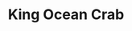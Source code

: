 ---
layout: place
title: "King Ocean Crab"
permalink: /michigan/lansing/king-ocean-crab.html
stateAbbr: MI
stateName: Michigan
cityName: Lansing
seo:
  name: "King Ocean Crab"
  type: Restaurant
  links: https://www.kingoceancrablansing.com/
description: "Roomy, contemporary option for varied seafood meals, from boils & fried baskets to po’ boys & sushi. Looking for sushi in Lansing, Michigan? Check out King O..."
place_id: ChIJcxUroQXBIogRisX1wru3nXk
photos:
  - name: >-
      places/ChIJcxUroQXBIogRisX1wru3nXk/photos/AeeoHcJhB4WAHX8IYTrzVyRNuAFZXOaqhYyhKTG2VXc0OweDP_43EdBF_iHeF5EEvuOM8BxNGcTlYYykTZ_t_tV5UjIAbYA-_R8cSjOn-g7PyowUsTS8CCn0etwxA2a2ch7hBxwheftiCLbyJm7esP19vMNSdnHvWdHRsgu7plY6MfXrBvtIE-4FZLGJOvuXgpkcb90oMzfW_zW7nAgrVDGuLKVf4Tt4cQhcLf0yoP_ORyemg6vELRF09i-RTdKUOvDUae_Vn9PJSGe2PegwkBszZ7vJDsbwRUG52oEGEWwQBJtbh50Bz1uuhBLNBP0nii2yxRLNeeLcOg61x4h_wB5L2MRYFZmd-yzVdh95pIGJen8_j2PMvGJXiESLQK5zd6M6PnR9fM3pDezZ_0v13-rI6sV3tS0tuBECWQcFIBTAKGJE9g
    widthPx: 4000
    heightPx: 3000
    authorAttributions:
      - displayName: Marshall Newhall
        uri: https://maps.google.com/maps/contrib/111740483358468837645
        photoUri: >-
          https://lh3.googleusercontent.com/a-/ALV-UjXx4gOVzxyNj2RfnASuBESHLTLORbyC45I-Q6mtyFzJdJt5rjCtdA=s100-p-k-no-mo
    flagContentUri: >-
      https://www.google.com/local/imagery/report/?cb_client=maps_api_places.places_api&image_key=!1e10!2sCIHM0ogKEICAgIDH3onTEg&hl=en-US
    googleMapsUri: >-
      https://www.google.com/maps/place//data=!3m4!1e2!3m2!1sCIHM0ogKEICAgIDH3onTEg!2e10!4m2!3m1!1s0x8822c105a12b1573:0x799db7bbc2f5c58a
  - name: >-
      places/ChIJcxUroQXBIogRisX1wru3nXk/photos/AeeoHcLfC1l5ZhXb-qT1blY-_wgrjOWe5aJCY4NkjIhDTHqXPOVDYOOTet5zN03pYd6-VzFpR61QghUsUPU5fAL9h1EhkN4hN8acXSGXPIlayhtyGf-yk5ImS4KihSN3w5IcGjGK7Y_6K19RVKjXZqVddc_n4iKs_bttkwhni7NH5W_TnUeZ3LJnd1cHu4LEklTp9DxHyHU-KrlvJ03Yn5eFrAPPdMpmT_ZaTjL-HMmTKf1wkZJn2fin_Shib1XjfXA7d5eYj__6JW3cwkQzoLzJlZ2LNAri1koedjfIga-TE9a5gw
    widthPx: 1067
    heightPx: 600
    authorAttributions:
      - displayName: King Ocean Crab
        uri: https://maps.google.com/maps/contrib/100298177359005567670
        photoUri: >-
          https://lh3.googleusercontent.com/a-/ALV-UjWJYmyPTjgblcOwMKD70wzlGyNO_MBrSO_9Cy_OSQQBD017sJI=s100-p-k-no-mo
    flagContentUri: >-
      https://www.google.com/local/imagery/report/?cb_client=maps_api_places.places_api&image_key=!1e10!2sAF1QipNG2VJNMvYa-34nbXXDhwQUh6VOwfk-C7DcChWl&hl=en-US
    googleMapsUri: >-
      https://www.google.com/maps/place//data=!3m4!1e2!3m2!1sAF1QipNG2VJNMvYa-34nbXXDhwQUh6VOwfk-C7DcChWl!2e10!4m2!3m1!1s0x8822c105a12b1573:0x799db7bbc2f5c58a
  - name: >-
      places/ChIJcxUroQXBIogRisX1wru3nXk/photos/AeeoHcIvP5WrrdJYGCpTz5q4q-WcqCOIEPPLebNCxeUIleTqdw6qh6egUP-mPELaqEJBKI38DvHtUmrGbMmWW_5iJglgyS-R-_pgTK_PNRmkNk7QOkQf1LPu40Udz_u5r9l-hBKlY1fL5Tzh6bKOrWmFECNPk8axIFJ3IeqZnvw4Sns5RkIpB0Pa1Lb_NIA7WOMLqAW5WYUEAiX84z0kRp0xu-4ynBeW9EUa-acQugS54GDh1HaRdfV5yEC4XDaMk3cpsSq1N4wE3OGtypjTTNGV40qjLMdy0fWLdvoWOR4Y_WLp1M72T7BDRJjgLfEGwYfi_e1ooXB0OvCeqwR_9vLE6lcYjU4LLx0-tQnumLDQ4bspSDN9y8dbWY2BGu1BNwzdAWwX7TJcZ986aoXelGKfrsF3fkznN7hwuUs9YDpuiOpOSA
    widthPx: 4032
    heightPx: 3024
    authorAttributions:
      - displayName: Jace
        uri: https://maps.google.com/maps/contrib/109236440445224408033
        photoUri: >-
          https://lh3.googleusercontent.com/a-/ALV-UjVX84NkuNARKM9_I9gcmHw5aiJa8o_pYlBQ2qYKyj6UuUmcujeQ=s100-p-k-no-mo
    flagContentUri: >-
      https://www.google.com/local/imagery/report/?cb_client=maps_api_places.places_api&image_key=!1e10!2sCIHM0ogKEICAgIDL3sjpUQ&hl=en-US
    googleMapsUri: >-
      https://www.google.com/maps/place//data=!3m4!1e2!3m2!1sCIHM0ogKEICAgIDL3sjpUQ!2e10!4m2!3m1!1s0x8822c105a12b1573:0x799db7bbc2f5c58a
  - name: >-
      places/ChIJcxUroQXBIogRisX1wru3nXk/photos/AeeoHcKyXk9oMIbX7RCOxDpeBtm_2YgFUsxoaB5lTPZQH319mpnOTVtKzo2A1CzMYSe9rxMYXkoBnpfCGJSIeo1W_UErM024DZp7tu2QHufkh-YQuOLviG1R37Xh3lTSc3WzYL6igEttqDm2_u04elFwGkJsZgFa5LAQtJ-wUwrtYs7RlC9R5_jTkLpLYsPqM2IeRUgmdPQNqahVKE3ZnRKPh_F65uddoWMtr7IQ0jDQT5F8KX5zzvCfQjp5xkX-ZHMB6zArZRyAPyVqcZZXPs_HTmgK17FQD_jDQAwzIEpSIWMy5GlJSh-vuMy-TZelVkCdk1hoDgnjygZ3N4i7sPOs1Dl3R8GgZZoHeaE_yTXWtCe6-04tZeR6O3kBvQ5vU7PWhDn6bORPfg4s-7UF8x_8YwfeWoFYOrcvWSaykj3V1ZoAyw
    widthPx: 3000
    heightPx: 4000
    authorAttributions:
      - displayName: Miranda Crawford
        uri: https://maps.google.com/maps/contrib/110497999805890765938
        photoUri: >-
          https://lh3.googleusercontent.com/a-/ALV-UjXrAsaIi-LKjtSZyRDG6OMGyEYS9LLKlolAoLDBDtCQVaFuX1coPg=s100-p-k-no-mo
    flagContentUri: >-
      https://www.google.com/local/imagery/report/?cb_client=maps_api_places.places_api&image_key=!1e10!2sCIHM0ogKEICAgIDDh4GbHA&hl=en-US
    googleMapsUri: >-
      https://www.google.com/maps/place//data=!3m4!1e2!3m2!1sCIHM0ogKEICAgIDDh4GbHA!2e10!4m2!3m1!1s0x8822c105a12b1573:0x799db7bbc2f5c58a
  - name: >-
      places/ChIJcxUroQXBIogRisX1wru3nXk/photos/AeeoHcJ-YbONLuHySuxTKcom2sYbhrC9sTjNJsoLbLGmzbAcM5q02qD8sk2tdkkpmO2RZ2nFZXLGlfrz_jjGsRIQUwjM0ueU7-_VLFLgKid7gx8TpjVAG2ryXAJzJM_S5KdaDl3oQbzBLK9k8qm57_QLEGpzBBVh_emZebRisuVQGPxY5KhwpOpOzQuVGceL9VBElKGsfUpBo9zpKWqWwek8LLBxBkGk2pzLPtulH4pFT1k47pNVbBQbUb7PTXdXaVZhP3refKluU0JIGPknX0rJTQqkczKfApiER55kA-tqOhjbZA
    widthPx: 800
    heightPx: 600
    authorAttributions:
      - displayName: King Ocean Crab
        uri: https://maps.google.com/maps/contrib/100298177359005567670
        photoUri: >-
          https://lh3.googleusercontent.com/a-/ALV-UjWJYmyPTjgblcOwMKD70wzlGyNO_MBrSO_9Cy_OSQQBD017sJI=s100-p-k-no-mo
    flagContentUri: >-
      https://www.google.com/local/imagery/report/?cb_client=maps_api_places.places_api&image_key=!1e10!2sAF1QipPLJN9aRkrWehyT7Fx_f_cfpBANGEuYFZQi1agl&hl=en-US
    googleMapsUri: >-
      https://www.google.com/maps/place//data=!3m4!1e2!3m2!1sAF1QipPLJN9aRkrWehyT7Fx_f_cfpBANGEuYFZQi1agl!2e10!4m2!3m1!1s0x8822c105a12b1573:0x799db7bbc2f5c58a
  - name: >-
      places/ChIJcxUroQXBIogRisX1wru3nXk/photos/AeeoHcLs70RNmPrmk8xkdpg3ejUmcxO3nTT8kQRW6sm-zoRfy7RFQz-ixbXWebL3q7OuiWd8zJ7RUZUqQliM-6qU61VscVd0urOiNkD_tsLM36DTGobO1iuRqbJuW581Uk5nWWDI_XBelBPbu7UC6A_PGxtQ6EFgURnFKQu3fVhSxIhi8LFDrwp6tPhnMbrD1Beh91MEaKLm8Cb3kjhufSL_WeHrcju_qlv4liDSszf9enfhRTkgSI_BafnWbCHCxRqsq2W1k5bnbzsVxs3DdaZR1pvkEk17-pSxbYYnvG8NlLOyG2YM3p9IWAffjd9mRjThgxhwewIYz-ov9Swy4AF9Y9ppua02_2NAYktSmOrQWC68fYxeVDYeCz-PRCp8EX4NCO6u4yWnhdjUDbB942RSIC7Euju_hrOaq_N6SkNmKzpffA
    widthPx: 4000
    heightPx: 3000
    authorAttributions:
      - displayName: X. RAO
        uri: https://maps.google.com/maps/contrib/115453681452389390455
        photoUri: >-
          https://lh3.googleusercontent.com/a-/ALV-UjXLw8Ydv7YDapdIMrENNhIlOJeIuTwYzHFRqkUt66aIMFvdtKHP=s100-p-k-no-mo
    flagContentUri: >-
      https://www.google.com/local/imagery/report/?cb_client=maps_api_places.places_api&image_key=!1e10!2sCIHM0ogKEICAgICHjMWYLg&hl=en-US
    googleMapsUri: >-
      https://www.google.com/maps/place//data=!3m4!1e2!3m2!1sCIHM0ogKEICAgICHjMWYLg!2e10!4m2!3m1!1s0x8822c105a12b1573:0x799db7bbc2f5c58a
  - name: >-
      places/ChIJcxUroQXBIogRisX1wru3nXk/photos/AeeoHcIDtHX_QlRxnc6uhIIcD8D8AT4k51GC1N0G8BdWphx_KxUVD5zlwdD1U-dmAkSLYClt7bNyyARyGYKKQnI-LhYKTOrW3F4Pmbd5YoMtZEoo8ulA1SBvyyheZUE9yjpVU94_Eq1mGCt8-3bl4eAgs9aKV085X3xVAXgyfjaq6_Ss_AhuF-F8Xz_9a9kL2H7DaBjcZRgQfbYOoXXDHktIpKVHRdPjjFR68LwcAOyr4FUQf2AAVmpSuythdTJuPxZs9OCbe13cU00eYehQtRS_p1RfUosr7W95ofuzbmWCYfIzRgG_uAQekqSLxMevm7XIsKhhUL6I_hZ7-4NOWysXozAShTfjuV5AN7sQJdHbmcmKT8JUQD02ZvLdSGgl1tyKBoeALcJnqfdxQo0IPRhlD5uCtbLIKjFMHftkqI7wp8fMJw-2
    widthPx: 3024
    heightPx: 4032
    authorAttributions:
      - displayName: J Hawkins
        uri: https://maps.google.com/maps/contrib/104640771514418135385
        photoUri: >-
          https://lh3.googleusercontent.com/a-/ALV-UjV39bv86sLgg_M2dAx_OIWJZXyFV3uYVa3gjzJcHHZ4aKJp3Wvi=s100-p-k-no-mo
    flagContentUri: >-
      https://www.google.com/local/imagery/report/?cb_client=maps_api_places.places_api&image_key=!1e10!2sCIHM0ogKEICAgIDrip2hywE&hl=en-US
    googleMapsUri: >-
      https://www.google.com/maps/place//data=!3m4!1e2!3m2!1sCIHM0ogKEICAgIDrip2hywE!2e10!4m2!3m1!1s0x8822c105a12b1573:0x799db7bbc2f5c58a
  - name: >-
      places/ChIJcxUroQXBIogRisX1wru3nXk/photos/AeeoHcL6uyl691N3rAZk2BYs3iigndYW21BLHbI-91iWEPwpOAv0JP9KlvxIXwHbgBXlXXgcS4XLlSlWTVMeIDwccT0vhaVwVk8iQv_V16W_Q1U02nHn2lCQh09m6nQC-8GdQkZxxsoUCtbx7cHOFIhrxNGnYVclBLrhDH9mxmTSrLlfluyHIqIApIrnkFHZ5lb1lg6iwAMD4chPLwIUtf5UsEjRYQ2TXZzOv5No0D_hCE02o9HHzqgWcc7Wah8355YX2wn0zt1tQsK2UVZAjO8qj1VdwjpLO84K95zAPF3TuFBKrbH2hxed15BHZmc-s4CeMqtRJfoPYTRaQeDd5TC6OxEF5stsi2lONd1l_T19Bl4qHQAk6d1STC1vQ7c7NIvEOyhnwBMkiA3j3AJ6IzLoj0DVFgJXWcheGtQpUhFeCZbowPJQ
    widthPx: 3024
    heightPx: 4032
    authorAttributions:
      - displayName: 黄硕
        uri: https://maps.google.com/maps/contrib/100946384121408229689
        photoUri: >-
          https://lh3.googleusercontent.com/a-/ALV-UjUVcW9oDyFz305EHSNoyhJPlfs047TiwShZ57ImMeJfz9e02EQ=s100-p-k-no-mo
    flagContentUri: >-
      https://www.google.com/local/imagery/report/?cb_client=maps_api_places.places_api&image_key=!1e10!2sCIHM0ogKEICAgICek-_DmAE&hl=en-US
    googleMapsUri: >-
      https://www.google.com/maps/place//data=!3m4!1e2!3m2!1sCIHM0ogKEICAgICek-_DmAE!2e10!4m2!3m1!1s0x8822c105a12b1573:0x799db7bbc2f5c58a
  - name: >-
      places/ChIJcxUroQXBIogRisX1wru3nXk/photos/AeeoHcLz-8Ds_Tlw9zet9rWVD6QThCX5HF2AkpkJ7EgIql6APzFpINl2w0WoQi8I9cxt8yZSdJJ_kUvaiM8_H9ZnCXEtksR3Y-ThgdyMYREtXPj5-8pVlQV1ZRkiduTJJW_0OetJz2SMwVjeDgqGE_yLKCt5RoN-M0KIllDumf7MTA8zU0lhEwiqXGkV9PXSa-KISjKu4rQXNCXHDyaXmrlg6At9RqpLPZcDV41Cw6R8DQfcQy5YfPdEVnhad3FM0WMOb-Cu4us5roupeMqImXGA9fil1V7Cb1WFtXLiJiVUk6vhrmmyx0sVD8R4X85jed-HpEwtIzbRLsJYAb0lg-yPlLbiBhK5wrBQPQ_qz8RbJPdK64vOZfOFGthEOQdFymnyybx11e2vDtEn1JUie1UNajreOxkK912hH816IKTT3h6naA
    widthPx: 4000
    heightPx: 3000
    authorAttributions:
      - displayName: Marshall Newhall
        uri: https://maps.google.com/maps/contrib/111740483358468837645
        photoUri: >-
          https://lh3.googleusercontent.com/a-/ALV-UjXx4gOVzxyNj2RfnASuBESHLTLORbyC45I-Q6mtyFzJdJt5rjCtdA=s100-p-k-no-mo
    flagContentUri: >-
      https://www.google.com/local/imagery/report/?cb_client=maps_api_places.places_api&image_key=!1e10!2sCIHM0ogKEICAgIDH3onTIg&hl=en-US
    googleMapsUri: >-
      https://www.google.com/maps/place//data=!3m4!1e2!3m2!1sCIHM0ogKEICAgIDH3onTIg!2e10!4m2!3m1!1s0x8822c105a12b1573:0x799db7bbc2f5c58a
  - name: >-
      places/ChIJcxUroQXBIogRisX1wru3nXk/photos/AeeoHcKb8ZoRcY7ZG6EQ7J206aE7Sl-NQCzkQuzNOiQzJRQ_pgDalA7El0OcTTsjWdrgcmuwZ4BilYvYi16Kzaz77MjpkWiDg56P63muXeoZajquMiGLRXkZUitoDdE-qK8v1h3Hc8C_MxN5Dctm1S9TvPHRXRxsVtBsRYLF_FZh4QfwszUc90aTaKT_SY0XIa8z0jDflSWLB0LhQiUDKIKcJRxJpZz6Yq7V-7L9dEUOkXXFF6LRzypjHpxktICVuMZWlCcxcXWl8W3p0_Z5sEcWU7TpEl8rzYOOYYP2FySZ3eTjHbQgFDerLD9dlNOeVr8icqm_ptKoXsQqXF1qu6hayQ8dr569SviklnCvUSNrbKxnGv43RYENEw4sSMRd3qPcHG3wSro7wQWFqpnJ2mk83KpwXfHvHMAGMa5g11Q1vt_BCA
    widthPx: 3000
    heightPx: 4000
    authorAttributions:
      - displayName: Amber Lattimore
        uri: https://maps.google.com/maps/contrib/117927451109909868954
        photoUri: >-
          https://lh3.googleusercontent.com/a-/ALV-UjVuoAjqoHk6K7OAxioINmxdsXmCSXqiui29jAAwk8-bIk0EyLCiYA=s100-p-k-no-mo
    flagContentUri: >-
      https://www.google.com/local/imagery/report/?cb_client=maps_api_places.places_api&image_key=!1e10!2sCIHM0ogKEICAgIDJ89bkSA&hl=en-US
    googleMapsUri: >-
      https://www.google.com/maps/place//data=!3m4!1e2!3m2!1sCIHM0ogKEICAgIDJ89bkSA!2e10!4m2!3m1!1s0x8822c105a12b1573:0x799db7bbc2f5c58a
address: 727 E Miller Rd, Lansing, MI 48911, USA
street: 727 E Miller Rd
city: Lansing
state: MI
zip: '48911'
country: USA
neighborhood: null
latitude: '42.669607'
longitude: '-84.542017'
accessibility_options:
  wheelchairAccessibleParking: true
  wheelchairAccessibleEntrance: true
  wheelchairAccessibleRestroom: true
  wheelchairAccessibleSeating: true
business_status: OPERATIONAL
name: King Ocean Crab
google_maps_links:
  directionsUri: >-
    https://www.google.com/maps/dir//''/data=!4m7!4m6!1m1!4e2!1m2!1m1!1s0x8822c105a12b1573:0x799db7bbc2f5c58a!3e0
  placeUri: https://maps.google.com/?cid=8763362466990507402
  writeAReviewUri: >-
    https://www.google.com/maps/place//data=!4m3!3m2!1s0x8822c105a12b1573:0x799db7bbc2f5c58a!12e1
  reviewsUri: >-
    https://www.google.com/maps/place//data=!4m4!3m3!1s0x8822c105a12b1573:0x799db7bbc2f5c58a!9m1!1b1
  photosUri: >-
    https://www.google.com/maps/place//data=!4m3!3m2!1s0x8822c105a12b1573:0x799db7bbc2f5c58a!10e5
primary_type: Seafood Restaurant
opening_hours:
  regular: null
  current: null
secondary_opening_hours:
  regular:
    weekdayDescriptions: null
    type: null
  current:
    weekdayDescriptions: null
    type: null
phone: (517) 708-7879
price_level: PRICE_LEVEL_MODERATE
price_range: $30 &ndash; $50
rating: '4.6'
rating_count: 703
website: https://www.kingoceancrablansing.com/
reviews:
  - name: >-
      places/ChIJcxUroQXBIogRisX1wru3nXk/reviews/ChZDSUhNMG9nS0VJQ0FnSUNQbHFLWUJnEAE
    relativePublishTimeDescription: 4 months ago
    rating: 3
    text:
      text: >-
        My family and I were extremely disappointed.  The food quality was very
        poor. We ordered calamari for an appetizer. You could not even chew
        them. The fried pickles were good. We ordered the family seafood meal.
        The crayfish were not cleaned. The corn on the cob was rancid. The
        sausage was the poorest quality I have ever seen in a restaurant. It
        reminded us of hot dogs. The shrimp and the few crab legs were good.
        Potatoes were also tasty. I will not be back. The server was nice and
        pleasant.
      languageCode: en
    originalText:
      text: >-
        My family and I were extremely disappointed.  The food quality was very
        poor. We ordered calamari for an appetizer. You could not even chew
        them. The fried pickles were good. We ordered the family seafood meal.
        The crayfish were not cleaned. The corn on the cob was rancid. The
        sausage was the poorest quality I have ever seen in a restaurant. It
        reminded us of hot dogs. The shrimp and the few crab legs were good.
        Potatoes were also tasty. I will not be back. The server was nice and
        pleasant.
      languageCode: en
    authorAttribution:
      displayName: Linda Chaffee - Gogarn
      uri: https://www.google.com/maps/contrib/108147614758950586306/reviews
      photoUri: >-
        https://lh3.googleusercontent.com/a-/ALV-UjUST7XWSdd3xDaN11eI7JGE3NdLc5LoVZSRR468ESJ-HlPGMfaB=s128-c0x00000000-cc-rp-mo-ba5
    publishTime: '2024-11-24T01:59:38.764460Z'
    flagContentUri: >-
      https://www.google.com/local/review/rap/report?postId=ChZDSUhNMG9nS0VJQ0FnSUNQbHFLWUJnEAE&d=17924085&t=1
    googleMapsUri: >-
      https://www.google.com/maps/reviews/data=!4m6!14m5!1m4!2m3!1sChZDSUhNMG9nS0VJQ0FnSUNQbHFLWUJnEAE!2m1!1s0x8822c105a12b1573:0x799db7bbc2f5c58a
  - name: >-
      places/ChIJcxUroQXBIogRisX1wru3nXk/reviews/ChdDSUhNMG9nS0VJQ0FnSUNuZ2RPbWtnRRAB
    relativePublishTimeDescription: 6 months ago
    rating: 4
    text:
      text: >-
        I believe it was the owner or manager? Couldn't tell. But he was very
        friendly, seems like he loves kids, he gave my son a toy to play with,
        also at the end of our leaving, he wanted to hold our son and gave our
        son a stuffed panda.


        Such a friendly service felt very welcomed, food was fast, hot and
        delicious, and I will try seafood next time! The environment and
        everything were different and very clean! Kid friendly!
      languageCode: en
    originalText:
      text: >-
        I believe it was the owner or manager? Couldn't tell. But he was very
        friendly, seems like he loves kids, he gave my son a toy to play with,
        also at the end of our leaving, he wanted to hold our son and gave our
        son a stuffed panda.


        Such a friendly service felt very welcomed, food was fast, hot and
        delicious, and I will try seafood next time! The environment and
        everything were different and very clean! Kid friendly!
      languageCode: en
    authorAttribution:
      displayName: Pa Xiong
      uri: https://www.google.com/maps/contrib/115824519511465496281/reviews
      photoUri: >-
        https://lh3.googleusercontent.com/a-/ALV-UjV2bwo46ocj8VidbblNkmc_28DBZl6TTDPibLEY0ir0Y44FwrT2=s128-c0x00000000-cc-rp-mo-ba4
    publishTime: '2024-09-26T16:07:10.255601Z'
    flagContentUri: >-
      https://www.google.com/local/review/rap/report?postId=ChdDSUhNMG9nS0VJQ0FnSUNuZ2RPbWtnRRAB&d=17924085&t=1
    googleMapsUri: >-
      https://www.google.com/maps/reviews/data=!4m6!14m5!1m4!2m3!1sChdDSUhNMG9nS0VJQ0FnSUNuZ2RPbWtnRRAB!2m1!1s0x8822c105a12b1573:0x799db7bbc2f5c58a
  - name: >-
      places/ChIJcxUroQXBIogRisX1wru3nXk/reviews/ChZDSUhNMG9nS0VJQ0FnSUNmcnVDcWF3EAE
    relativePublishTimeDescription: 3 months ago
    rating: 5
    text:
      text: >-
        Came in after a long day of work and had a delicious Mai Tai and some
        wonderful hot food. Such a relaxing atmosphere and my server Brittany
        took exceptional care of me. Quick and friendly service, even when they
        were close to closing. This place is a must try! Will be visiting again!
      languageCode: en
    originalText:
      text: >-
        Came in after a long day of work and had a delicious Mai Tai and some
        wonderful hot food. Such a relaxing atmosphere and my server Brittany
        took exceptional care of me. Quick and friendly service, even when they
        were close to closing. This place is a must try! Will be visiting again!
      languageCode: en
    authorAttribution:
      displayName: Meme Jordan
      uri: https://www.google.com/maps/contrib/108100915048980779800/reviews
      photoUri: >-
        https://lh3.googleusercontent.com/a/ACg8ocJpZTwfa4bwefSEdnLyTNZ8qQZzh7GC1242-9d4YYHQ3NcL=s128-c0x00000000-cc-rp-mo
    publishTime: '2024-12-29T05:12:54.833523Z'
    flagContentUri: >-
      https://www.google.com/local/review/rap/report?postId=ChZDSUhNMG9nS0VJQ0FnSUNmcnVDcWF3EAE&d=17924085&t=1
    googleMapsUri: >-
      https://www.google.com/maps/reviews/data=!4m6!14m5!1m4!2m3!1sChZDSUhNMG9nS0VJQ0FnSUNmcnVDcWF3EAE!2m1!1s0x8822c105a12b1573:0x799db7bbc2f5c58a
  - name: >-
      places/ChIJcxUroQXBIogRisX1wru3nXk/reviews/ChdDSUhNMG9nS0VJQ0FnSURIM29uVGdnRRAB
    relativePublishTimeDescription: 6 months ago
    rating: 5
    text:
      text: >-
        Do the deceiving thing about this place is when we went there was only
        like two cars in the Parking lot and the outside of the place is dinghy
        and doesn't look that nice, but when you walk in it's a completely
        different story! It was a neat design inside and really clean! Now when
        it comes to service, it wasn't the best but it was some what friendly.
        The food option is pretty awesome and has a large selection! They have
        everything seafood you could want! I went with the gator bite for an
        appetizer and it was delicious! My main course was the ocean #4 and it
        comes with snow crab, shrimp, and green muscles, cooked with potatoes
        and corn in a Cajun boil! But man talk about delicious! it was the best
        shrimp I've pry ever eaten! My buddy got the catfish basket and that was
        pretty awesome too! Be

        prepared to get pretty messy while eating!

        I will definitely be back to this place
      languageCode: en
    originalText:
      text: >-
        Do the deceiving thing about this place is when we went there was only
        like two cars in the Parking lot and the outside of the place is dinghy
        and doesn't look that nice, but when you walk in it's a completely
        different story! It was a neat design inside and really clean! Now when
        it comes to service, it wasn't the best but it was some what friendly.
        The food option is pretty awesome and has a large selection! They have
        everything seafood you could want! I went with the gator bite for an
        appetizer and it was delicious! My main course was the ocean #4 and it
        comes with snow crab, shrimp, and green muscles, cooked with potatoes
        and corn in a Cajun boil! But man talk about delicious! it was the best
        shrimp I've pry ever eaten! My buddy got the catfish basket and that was
        pretty awesome too! Be

        prepared to get pretty messy while eating!

        I will definitely be back to this place
      languageCode: en
    authorAttribution:
      displayName: Marshall Newhall
      uri: https://www.google.com/maps/contrib/111740483358468837645/reviews
      photoUri: >-
        https://lh3.googleusercontent.com/a-/ALV-UjXx4gOVzxyNj2RfnASuBESHLTLORbyC45I-Q6mtyFzJdJt5rjCtdA=s128-c0x00000000-cc-rp-mo-ba4
    publishTime: '2024-09-16T11:29:08.438050Z'
    flagContentUri: >-
      https://www.google.com/local/review/rap/report?postId=ChdDSUhNMG9nS0VJQ0FnSURIM29uVGdnRRAB&d=17924085&t=1
    googleMapsUri: >-
      https://www.google.com/maps/reviews/data=!4m6!14m5!1m4!2m3!1sChdDSUhNMG9nS0VJQ0FnSURIM29uVGdnRRAB!2m1!1s0x8822c105a12b1573:0x799db7bbc2f5c58a
  - name: >-
      places/ChIJcxUroQXBIogRisX1wru3nXk/reviews/ChdDSUhNMG9nS0VJQ0FnSUNMbDZEdWd3RRAB
    relativePublishTimeDescription: 9 months ago
    rating: 5
    text:
      text: >-
        I travel 36 miles 2-3 times a month for their Shrimp Seafood Boil.
        Headless shrimp, potatoes, corn in Cajun spicy Garlic sauce. It’s to die
        for!!! I love this place for dine-in or take out. My Boil is still hot
        after traveling home. The atmosphere is great. Large spacious seating,
        booths. You are not sitting on top of other patrons. It’s colorful and
        cool! Fresh Sushi made on the spot. The staff are friendly, efficient
        and knowledgeable of the menu. By far this is the best Seafood spot
        within 50 miles! Great for med-large groups. Parking plentiful. No
        reservations required. I dined in for my anniversary to review service.
        Fast seating on a Monday evening. The waitstaff somewhat too eager for
        ordering. Alcohol/Beer list is slim. No IPA for hubby!! My Ocean 2 was
        good, lacked sauce and required longer boil. Calamari and fried oysters
        delicious.
      languageCode: en
    originalText:
      text: >-
        I travel 36 miles 2-3 times a month for their Shrimp Seafood Boil.
        Headless shrimp, potatoes, corn in Cajun spicy Garlic sauce. It’s to die
        for!!! I love this place for dine-in or take out. My Boil is still hot
        after traveling home. The atmosphere is great. Large spacious seating,
        booths. You are not sitting on top of other patrons. It’s colorful and
        cool! Fresh Sushi made on the spot. The staff are friendly, efficient
        and knowledgeable of the menu. By far this is the best Seafood spot
        within 50 miles! Great for med-large groups. Parking plentiful. No
        reservations required. I dined in for my anniversary to review service.
        Fast seating on a Monday evening. The waitstaff somewhat too eager for
        ordering. Alcohol/Beer list is slim. No IPA for hubby!! My Ocean 2 was
        good, lacked sauce and required longer boil. Calamari and fried oysters
        delicious.
      languageCode: en
    authorAttribution:
      displayName: J Hawkins
      uri: https://www.google.com/maps/contrib/104640771514418135385/reviews
      photoUri: >-
        https://lh3.googleusercontent.com/a-/ALV-UjV39bv86sLgg_M2dAx_OIWJZXyFV3uYVa3gjzJcHHZ4aKJp3Wvi=s128-c0x00000000-cc-rp-mo-ba5
    publishTime: '2024-07-16T16:22:19.159961Z'
    flagContentUri: >-
      https://www.google.com/local/review/rap/report?postId=ChdDSUhNMG9nS0VJQ0FnSUNMbDZEdWd3RRAB&d=17924085&t=1
    googleMapsUri: >-
      https://www.google.com/maps/reviews/data=!4m6!14m5!1m4!2m3!1sChdDSUhNMG9nS0VJQ0FnSUNMbDZEdWd3RRAB!2m1!1s0x8822c105a12b1573:0x799db7bbc2f5c58a
parking_options:
  freeParkingLot: true
  freeStreetParking: true
  valetParking: false
payment_options:
  acceptsCreditCards: true
  acceptsDebitCards: true
  acceptsCashOnly: false
  acceptsNfc: true
allow_dogs: null
curbside_pickup: true
delivery: true
dine_in: true
good_for_children: true
good_for_groups: true
good_for_sports: true
live_music: false
menu_for_children: true
outdoor_seating: false
reservable: true
restroom: true
serves_beer: true
serves_breakfast: false
serves_brunch: true
serves_cocktails: true
serves_coffee: null
serves_dinner: true
serves_dessert: true
serves_lunch: true
serves_vegetarian_food: null
serves_wine: true
takeout: true
summary: >-
  Roomy, contemporary option for varied seafood meals, from boils & fried
  baskets to po’ boys & sushi.

---